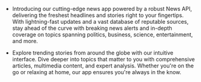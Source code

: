- Introducing our cutting-edge news app powered by a robust News API, delivering the freshest headlines and stories right to your fingertips. With lightning-fast updates and a vast database of reputable sources, stay ahead of the curve with breaking news alerts and in-depth coverage on topics spanning politics, business, science, entertainment, and more.

- Explore trending stories from around the globe with our intuitive interface. Dive deeper into topics that matter to you with comprehensive articles, multimedia content, and expert analysis. Whether you're on the go or relaxing at home, our app ensures you're always in the know.